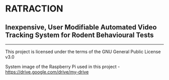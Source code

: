 # RATRACTION
## Inexpensive, User Modifiable Automated Video Tracking System for Rodent Behavioural Tests

---------------------------------------------------------------------------------

This project is licensed under the terms of the GNU General Public License v3.0 
 
 
System image of the Raspberry Pi used in this project - https://drive.google.com/drive/my-drive 
